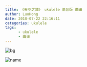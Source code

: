 ```yaml
---
title: 《天空之城》 ukulele 单音版 曲谱
author: LuoHong
date: 2018-07-22 22:16:11
categories: ukulele
tags: 
      - ukulele
      - 曲谱
---
```

![bg](/images/ukulele-tkzc.jpg)
<!--more-->
![name](/images/tkzc.jpg '转载自 尤克里里小站 白熊音乐 （如有侵权，请联系博主删除）')